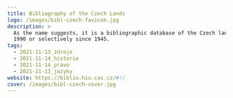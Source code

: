 ```yaml
---
title: Bibliography of the Czech Lands
logo: /images/bibl-czech-favicon.jpg
description: >
  As the name suggests, it is a bibliographic database of the Czech lands since
  1990 or selectively since 1945.
tags:
  - 2021-11-13_zdroje
  - 2021-11-14_historie
  - 2021-11-14_pravo
  - 2021-11-13_jazyky
website: https://biblio.hiu.cas.cz/#!/
cover: /images/bibl-czech-cover.jpg
---
```

